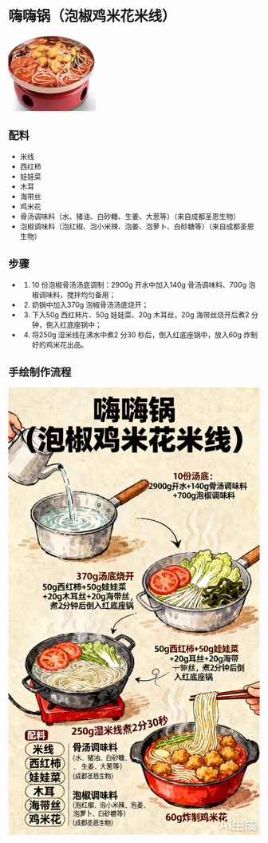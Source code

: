 # 嗨嗨锅（泡椒鸡米花米线）

![嗨嗨锅（泡椒鸡米花米线）](../images/嗨嗨锅（泡椒鸡米花米线）.png)


## 配料

- 米线
- 西红柿
- 娃娃菜
- 木耳
- 海带丝
- 鸡米花
- 骨汤调味料（水、猪油、白砂糖、生姜、大葱等）（来自成都圣恩生物）
- 泡椒调味料（泡红椒、泡小米辣、泡姜、泡萝卜、白砂糖等）（来自成都圣恩生物）

## 步骤

- 1. 10 份泡椒骨汤汤底调制：2900g 开水中加入140g 骨汤调味料、700g 泡椒调味料，搅拌均匀备用；
- 2. 奶锅中加入370g 泡椒骨汤汤底烧开；
- 3. 下入50g 西红柿片、50g 娃娃菜、20g 木耳丝，20g 海带丝烧开后煮2 分钟，倒入红底座锅中；
- 4. 将250g 湿米线在沸水中煮2 分30 秒后，倒入红底座锅中，放入60g 炸制好的鸡米花出品。

## 手绘制作流程

![手绘制作流程](../images/煮锅/嗨嗨锅（泡椒鸡米花米线）.jpg)

